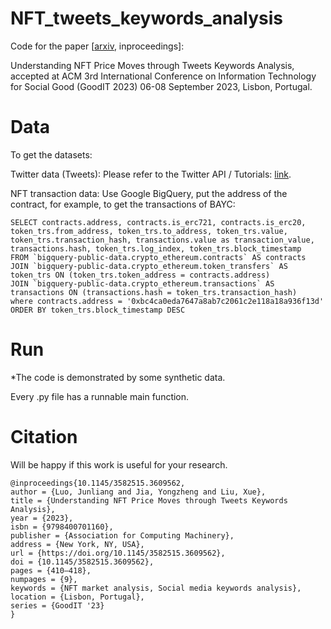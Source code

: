 # NFT_tweets_keywords_analysis

Code for the paper [[arxiv](https://arxiv.org/abs/2209.07706), inproceedings]:  

Understanding NFT Price Moves through Tweets Keywords Analysis, accepted at ACM 3rd International Conference on Information Technology for Social Good (GoodIT 2023) 06-08 September 2023, Lisbon, Portugal.


# Data

To get the datasets:

Twitter data (Tweets):  Please refer to the Twitter API / Tutorials: [link](https://developer.twitter.com/en/docs/tutorials/getting-historical-tweets-using-the-full-archive-search-endpoint).

NFT transaction data:  Use Google BigQuery, put the address of the contract, for example, to get the transactions of BAYC:
```
SELECT contracts.address, contracts.is_erc721, contracts.is_erc20,
token_trs.from_address, token_trs.to_address, token_trs.value, token_trs.transaction_hash, transactions.value as transaction_value, transactions.hash, token_trs.log_index, token_trs.block_timestamp
FROM `bigquery-public-data.crypto_ethereum.contracts` AS contracts
JOIN `bigquery-public-data.crypto_ethereum.token_transfers` AS token_trs ON (token_trs.token_address = contracts.address)
JOIN `bigquery-public-data.crypto_ethereum.transactions` AS transactions ON (transactions.hash = token_trs.transaction_hash)
where contracts.address = '0xbc4ca0eda7647a8ab7c2061c2e118a18a936f13d'
ORDER BY token_trs.block_timestamp DESC
```

# Run

*The code is demonstrated by some synthetic data.

Every .py file has a runnable main function.


# Citation

Will be happy if this work is useful for your research. 
```
@inproceedings{10.1145/3582515.3609562,
author = {Luo, Junliang and Jia, Yongzheng and Liu, Xue},
title = {Understanding NFT Price Moves through Tweets Keywords Analysis},
year = {2023},
isbn = {9798400701160},
publisher = {Association for Computing Machinery},
address = {New York, NY, USA},
url = {https://doi.org/10.1145/3582515.3609562},
doi = {10.1145/3582515.3609562},
pages = {410–418},
numpages = {9},
keywords = {NFT market analysis, Social media keywords analysis},
location = {Lisbon, Portugal},
series = {GoodIT '23}
}

```


